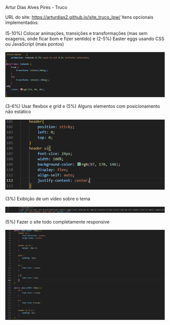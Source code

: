 Artur Dias Alves Pires - Truco

URL do site: https://arturdias2.github.io/site_truco_lpw/
Itens opcionais implementados:<br><br>
      (5-10%) Colocar animações, transições e transformações (mas sem exageros, onde ficar bom e fizer sentido) e (2-5%) Easter eggs usando CSS ou JavaScript (mais pontos)<br><br>
    ![animação nas palavras truco, ao passar o mouse por cima](prints_itensopcionais/animacao.png)<br><br>
      (3-6%) Usar flexbox e grid e (5%) Alguns elementos com posicionamento não estático<br><br>
    ![uso do flexblox](prints_itensopcionais/flexbox.png)<br><br>
     (3%) Exibição de um vídeo sobre o tema<br><br>
    ![video utilizado](prints_itensopcionais/video.png)<br><br>
     (5%) Fazer o site todo completamente responsive<br><br>
    ![Site responsivo](prints_itensopcionais/responsivo.png)<br><br>